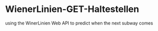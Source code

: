 # WienerLinien-GET-Haltestellen
using the WinerLinien Web API to predict when the next subway comes

